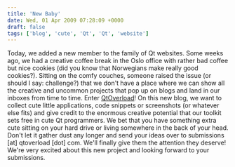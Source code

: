 ```yaml
---
title: 'New Baby'
date: Wed, 01 Apr 2009 07:28:09 +0000
draft: false
tags: ['blog', 'cute', 'Qt', 'Qt', 'website']
---
```


Today, we added a new member to the family of Qt websites. Some weeks ago, we had a creative coffee break in the Oslo office with rather bad coffee but nice cookies (did you know that Norwegians make really good cookies?). Sitting on the comfy couches, someone raised the issue (or should I say: challenge?) that we don't have a place where we can show all the creative and uncommon projects that pop up on blogs and land in our inboxes from time to time. Enter [QtOverload](http://www.qtoverload.com)! On this new blog, we want to collect cute little applications, code snippets or screenshots (or whatever else fits) and give credit to the enormous creative potential that our toolkit sets free in cute Qt programmers. We bet that you have something extra cute sitting on your hard drive or living somewhere in the back of your head. Don't let it gather dust any longer and send your ideas over to submissions \[at\] qtoverload \[dot\] com. We'll finally give them the attention they deserve! We're very excited about this new project and looking forward to your submissions.